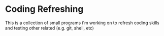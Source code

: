 # Coding Refreshing

This is a collection of small programs i'm working on
to refresh coding skills and testing other related
(e.g. git, shell, etc)

